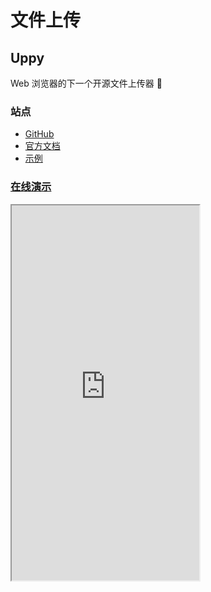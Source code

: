 <script setup>
import GithubShields from '@/components/GithubShields.vue'
</script>

# 文件上传

## Uppy

<GithubShields username="transloadit" repository="uppy" :exclude="['release']" />

Web 浏览器的下一个开源文件上传器 🐶

### 站点

- [GitHub](https://github.com/transloadit/uppy)
- [官方文档](https://uppy.io/docs/vue/)
- [示例](https://uppy.io/examples/)

### [在线演示](https://stackblitz.com/edit/vitejs-vite-zaqyaf?embed=1&file=main.js&view=preview)

<iframe src="https://stackblitz.com/edit/vitejs-vite-zaqyaf?embed=1&file=main.js&view=preview" style="height: 600px" />

## Vue-filepond

<GithubShields username="pqina" repository="vue-filepond" />

一个小巧好看的文件上传库

### 站点

- [GitHub](https://github.com/pqina/vue-filepond)
- [官方文档](https://pqina.nl/filepond/docs/)
- [示例](https://pqina.nl/filepond/#examples)

### [在线演示](https://codesandbox.io/p/sandbox/p3v8zoprp7)

<iframe src="https://codesandbox.io/embed/p3v8zoprp7?view=preview"
  style="width:100%; height: 500px; border:0; border-radius: 4px; overflow:hidden;"
  title="vue-filepond-live-demo"
  allow="accelerometer; ambient-light-sensor; camera; encrypted-media; geolocation; gyroscope; hid; microphone; midi; payment; usb; vr; xr-spatial-tracking"
  sandbox="allow-forms allow-modals allow-popups allow-presentation allow-same-origin allow-scripts"
></iframe>
